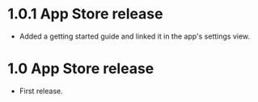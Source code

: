 
# 1.0.1 App Store release

- Added a getting started guide and linked it in the app's settings view.

# 1.0 App Store release

- First release.
